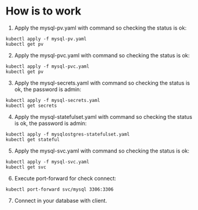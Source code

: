# How is to work

1. Apply the mysql-pv.yaml with command so checking the status is ok:
```
kubectl apply -f mysql-pv.yaml
kubectl get pv
```

2. Apply the mysql-pvc.yaml with command so checking the status is ok:
```
kubectl apply -f mysql-pvc.yaml
kubectl get pv
```

3. Apply the mysql-secrets.yaml with command so checking the status is ok, the password is admin:
```
kubectl apply -f mysql-secrets.yaml
kubectl get secrets
``` 

4. Apply the mysql-statefulset.yaml with command so checking the status is ok, the password is admin:
```
kubectl apply -f mysqlostgres-statefulset.yaml
kubectl get stateful
``` 

5. Apply the mysql-svc.yaml with command so checking the status is ok:
```
kubectl apply -f mysql-svc.yaml
kubectl get svc
``` 

6. Execute port-forward for check connect:
```
kubectl port-forward svc/mysql 3306:3306
```

7. Connect in your database with client.
